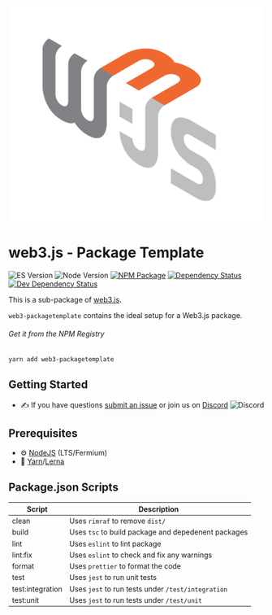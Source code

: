 <p align="center">
  <img src="assets/logo/web3js.jpg" width="500" alt="web3.js" />
</p>

# web3.js - Package Template

![ES Version](https://img.shields.io/badge/ES-2020-yellow)
![Node Version](https://img.shields.io/badge/node-14.x-green)
[![NPM Package][npm-image]][npm-url] 
[![Dependency Status][deps-image]][deps-url] 
[![Dev Dependency Status][deps-dev-image]][deps-dev-url]

This is a sub-package of [web3.js][repo].

`web3-packagetemplate` contains the ideal setup for a Web3.js package.

###### Get it from the NPM Registry

```bash
yarn add web3-packagetemplate
```

## Getting Started


- :writing_hand: If you have questions [submit an issue](https://github.com/ChainSafe/web3.js/issues/new) or join us on [Discord](https://discord.gg/yjyvFRP)
    ![Discord](https://img.shields.io/discord/593655374469660673.svg?label=Discord&logo=discord)

## Prerequisites

- :gear: [NodeJS](https://nodejs.org/) (LTS/Fermium)
- :toolbox: [Yarn](https://yarnpkg.com/)/[Lerna](https://lerna.js.org/)

## Package.json Scripts

| Script | Description |
|---|---|
| clean | Uses `rimraf` to remove `dist/`
| build | Uses `tsc` to build package and depedenent packages
| lint | Uses `eslint` to lint package
| lint:fix | Uses `eslint` to check and fix any warnings
| format | Uses `prettier` to format the code
| test | Uses `jest` to run unit tests
| test:integration | Uses `jest` to run tests under `/test/integration`
| test:unit | Uses `jest` to run tests under `/test/unit`


[docs]: http://web3js.readthedocs.io/en/4.0/
[repo]: https://github.com/ethereum/web3.js
[npm-image]: https://img.shields.io/npm/v/web3-core-method.svg
[npm-url]: https://npmjs.org/packages/web3-package-tempalte
[deps-image]: https://david-dm.org/ethereum/web3.js/4.x/status.svg?path=tools/web3-package-tempalte
[deps-url]: https://david-dm.org/ethereum/web3.js/4.x?path=tools/web3-package-tempalte
[deps-dev-image]: https://david-dm.org/ethereum/web3.js/4.x/dev-status.svg?path=tools/web3-package-tempalte
[deps-dev-url]: https://david-dm.org/ethereum/web3.js/4.x?type=dev&path=tools/web3-package-tempalte

